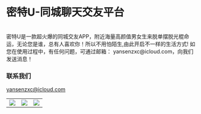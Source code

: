 # 密特U-同城聊天交友平台

<table align="center" border="0">

<tr>
<td> <img src="https://ovwvzu.github.io/meetyou/1.png"> </td>
<td> <img src="https://ovwvzu.github.io/meetyou/2.png"> </td>
<td> <img src="https://ovwvzu.github.io/meetyou/3.png"> </td>
</tr>

<tr>

</tr>


<br>
密特U是一款超火爆的同城交友APP，附近海量高颜值男女生来脱单摆脱光棍命运，无论您是谁，总有人喜欢你！所以不用怕陌生,由此开启不一样的生活方式!
如您在使用过程中，有任何问题，可通过邮箱： yansenzxc@icloud.com，向我们发送消息！
<br>



### 联系我们
yansenzxc@icloud.com
